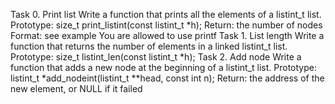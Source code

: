Task 0. Print list
Write a function that prints all the elements of a listint_t list.
	Prototype: size_t print_listint(const listint_t *h);
	Return: the number of nodes
	Format: see example
	You are allowed to use printf
Task 1. List length
Write a function that returns the number of elements in a linked listint_t list.
	Prototype: size_t listint_len(const listint_t *h);
Task 2. Add node
Write a function that adds a new node at the beginning of a listint_t list.
	Prototype: listint_t *add_nodeint(listint_t **head, const int n);
	Return: the address of the new element, or NULL if it failed
